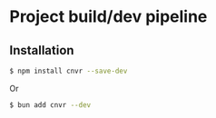 # Project build/dev pipeline

## Installation

```sh
$ npm install cnvr --save-dev
```

Or

```sh
$ bun add cnvr --dev
```
